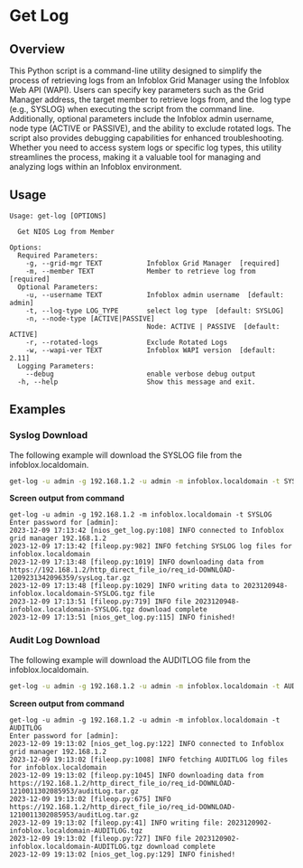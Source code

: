 # Get Log

## Overview

This Python script is a command-line utility designed to simplify the process of retrieving logs from an Infoblox Grid
Manager using the Infoblox Web API (WAPI). Users can specify key parameters such as the Grid Manager address, the target
member to retrieve logs from, and the log type (e.g., SYSLOG) when executing the script from the command line.
Additionally, optional parameters include the Infoblox admin username, node type (ACTIVE or PASSIVE), and the ability to
exclude rotated logs. The script also provides debugging capabilities for enhanced troubleshooting. Whether you need to
access system logs or specific log types, this utility streamlines the process, making it a valuable tool for managing
and analyzing logs within an Infoblox environment.

## Usage

```
Usage: get-log [OPTIONS]

  Get NIOS Log from Member

Options:
  Required Parameters: 
    -g, --grid-mgr TEXT           Infoblox Grid Manager  [required]
    -m, --member TEXT             Member to retrieve log from  [required]
  Optional Parameters: 
    -u, --username TEXT           Infoblox admin username  [default: admin]
    -t, --log-type LOG_TYPE       select log type  [default: SYSLOG]
    -n, --node-type [ACTIVE|PASSIVE]
                                  Node: ACTIVE | PASSIVE  [default: ACTIVE]
    -r, --rotated-logs            Exclude Rotated Logs
    -w, --wapi-ver TEXT           Infoblox WAPI version  [default: 2.11]
  Logging Parameters: 
    --debug                       enable verbose debug output
  -h, --help                      Show this message and exit.
```

## Examples

### Syslog Download

The following example will download the SYSLOG file from the infoblox.localdomain.

```sh
get-log -u admin -g 192.168.1.2 -u admin -m infoblox.localdomain -t SYSLOG
```

**Screen output from command**

```text
get-log -u admin -g 192.168.1.2 -m infoblox.localdomain -t SYSLOG
Enter password for [admin]: 
2023-12-09 17:13:42 [nios_get_log.py:108] INFO connected to Infoblox grid manager 192.168.1.2
2023-12-09 17:13:42 [fileop.py:982] INFO fetching SYSLOG log files for infoblox.localdomain
2023-12-09 17:13:48 [fileop.py:1019] INFO downloading data from https://192.168.1.2/http_direct_file_io/req_id-DOWNLOAD-1209231342096359/sysLog.tar.gz
2023-12-09 17:13:48 [fileop.py:1029] INFO writing data to 2023120948-infoblox.localdomain-SYSLOG.tgz file
2023-12-09 17:13:51 [fileop.py:719] INFO file 2023120948-infoblox.localdomain-SYSLOG.tgz download complete
2023-12-09 17:13:51 [nios_get_log.py:115] INFO finished!
```

### Audit Log Download

The following example will download the AUDITLOG file from the infoblox.localdomain.

```sh
get-log -u admin -g 192.168.1.2 -u admin -m infoblox.localdomain -t AUDITLOG
```

**Screen output from command**

```text
get-log -u admin -g 192.168.1.2 -u admin -m infoblox.localdomain -t AUDITLOG
Enter password for [admin]: 
2023-12-09 19:13:02 [nios_get_log.py:122] INFO connected to Infoblox grid manager 192.168.1.2
2023-12-09 19:13:02 [fileop.py:1008] INFO fetching AUDITLOG log files for infoblox.localdomain
2023-12-09 19:13:02 [fileop.py:1045] INFO downloading data from https://192.168.1.2/http_direct_file_io/req_id-DOWNLOAD-1210011302085953/auditLog.tar.gz
2023-12-09 19:13:02 [fileop.py:675] INFO https://192.168.1.2/http_direct_file_io/req_id-DOWNLOAD-1210011302085953/auditLog.tar.gz
2023-12-09 19:13:02 [fileop.py:41] INFO writing file: 2023120902-infoblox.localdomain-AUDITLOG.tgz
2023-12-09 19:13:02 [fileop.py:727] INFO file 2023120902-infoblox.localdomain-AUDITLOG.tgz download complete
2023-12-09 19:13:02 [nios_get_log.py:129] INFO finished!
```

